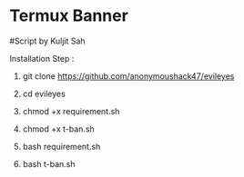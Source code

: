 # Termux Banner
#Script by Kuljit Sah

Installation Step :

1) git clone https://github.com/anonymoushack47/evileyes


2) cd evileyes


3) chmod +x requirement.sh


4) chmod +x t-ban.sh


5) bash requirement.sh


6) bash t-ban.sh

